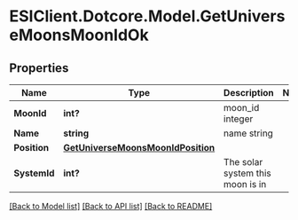 # ESIClient.Dotcore.Model.GetUniverseMoonsMoonIdOk
## Properties

Name | Type | Description | Notes
------------ | ------------- | ------------- | -------------
**MoonId** | **int?** | moon_id integer | 
**Name** | **string** | name string | 
**Position** | [**GetUniverseMoonsMoonIdPosition**](GetUniverseMoonsMoonIdPosition.md) |  | 
**SystemId** | **int?** | The solar system this moon is in | 

[[Back to Model list]](../README.md#documentation-for-models) [[Back to API list]](../README.md#documentation-for-api-endpoints) [[Back to README]](../README.md)

